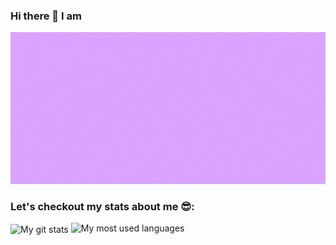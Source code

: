 ### Hi there 👋  I am 

<img src="https://github.com/Krishnaflutter/Krishnaflutter/blob/main/Krishna%20header.gif" alt="Hi I am Krishna Ashok">
<br />

### Let's checkout my stats about me 😎:

<img align="center" src="https://github-readme-stats.vercel.app/api?username=Krishnaflutter&theme=tokyonight&show_icons=true" alt="My git stats"/> 
<img src="https://github-readme-stats.vercel.app/api/top-langs/?username=Krishnaflutter&theme=tokyonight&hide=SCSS,Solidity&langs_count=3&layout=compact" alt="My most used languages" />


<!--
**Krishnaflutter/Krishnaflutter** is a ✨ _special_ ✨ repository because its `README.md` (this file) appears on your GitHub profile.

Here are some ideas to get you started:

- 🔭 I’m currently working on ...
- 🌱 I’m currently learning ...
- 👯 I’m looking to collaborate on ...
- 🤔 I’m looking for help with ...
- 💬 Ask me about ...
- 📫 How to reach me: ...
- 😄 Pronouns: ...
- ⚡ Fun fact: ...
-->
